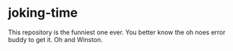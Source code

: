 # joking-time
This repository is the funniest one ever. You better know the oh noes error buddy to get it. Oh and Winston.
